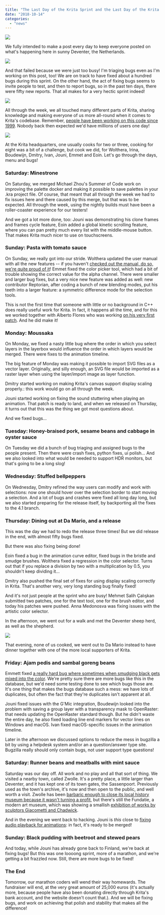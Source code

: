 ```yaml
---
title: "The Last Day of the Krita Sprint and the Last Day of the Krita Fundraiser"
date: "2018-10-14"
categories: 
  - "news"
---
```


[![](images/2018-fundraiser-hero2.png)](https://krita.org)

We fully intended to make a post every day to keep everyone posted on what's happening here in sunny Deventer, the Netherlands.

[![](images/IMG_8849-200x300.jpg)](https://krita.org/wp-content/uploads/2018/10/IMG_8849.jpg)

And that failed because we were just too busy! I'm triaging bugs even as I'm working on this post, too! We are on track to have fixed about a hundred bugs during this sprint. On the other hand, the act of fixing bugs seems to invite people to test, and then to report bugs, so in the past ten days, there were fifty new reports. That all makes for a very hectic sprint indeed!

[![](images/bugs_fixed-1.png)](https://krita.org/wp-content/uploads/2018/10/bugs_fixed-1.png)

All through the week, we all touched many different parts of Krita, sharing knowledge and making everyone of us more all-round when it comes to Krita's codebase. Remember, [people have been working on this code since 1999](https://phabricator.kde.org/R37:547279396fd1e263242d8f56263ab05aa32ec1ac). Nobody back then expected we'd have millions of users one day!

[![](images/team.png)](https://krita.org/wp-content/uploads/2018/10/team.png)

At the Krita headquarters, one usually cooks for two or three, cooking for eight was a bit of a challenge, but cook we did, for Wolthera, Irina, Boudewijn, Dmitry, Ivan, Jouni, Emmet and Eoin. Let's go through the days, menu and bugs!

### Saturday: Minestrone

On Saturday, we merged Michael Zhou's Summer of Code work on improving the palette docker and making it possible to save palettes in your .kra project file. Of course, that meant that all through the week we had to fix issues here and there caused by this merge, but that was to be expected. All through the week, using the nightly builds must have been a roller-coaster experience for our testers!

And we got a lot more done, too: Jouni was demonstrating his clone frames and frames cycle feature, Eoin added a global kinetic scrolling feature, where you can pan pretty much every list with the middle-mouse button. That makes Krita much nicer to use on touchscreens.

### Sunday: Pasta with tomato sauce

On Sunday, we really got into our stride. Wolthera updated the user manual with all the new features -- if you haven't [checked out the manual, do so, we're quite proud of it](https://docs.krita.org)! Emmet fixed the color picker tool, which had a bit of trouble showing the correct value for the alpha channel. There were smaller and larger bug fixes, but a very nice new feature was added as well: new contributor Reptorian, after coding a bunch of new blending modes, put his teeth into a larger feature: a symmetric difference mode for the selection tools.

This is not the first time that someone with little or no background in C++ does really useful work for Krita. In fact, it happens all the time, and for this we worked together with Alberto Flores who was working [on his very first patch](https://phabricator.kde.org/D16157). And he did make it!

### Monday: Moussaka

On Monday, we fixed a nasty little bug where the order in which you select layers in the layerbox would influence the order in which layers would be merged. There were fixes to the animation timeline.

The big feature of Monday was making it possible to import SVG files as a vector layer. Originally, and silly enough, an SVG file would be imported as a raster layer when using the layer/import image as layer function.

Dmitry started working on making Krita's canvas support display scaling properly.: this work would go on all through the week.

Jouni started working on fixing the sound stuttering when playing an animation. That patch is ready to land, and when we released on Thursday, it turns out that this was the thing we got most questions about.

And we fixed bugs...

### Tuesday: Honey-braised pork, sesame beans and cabbage in oyster sauce

On Tuesday we did a bunch of bug triaging and assigned bugs to the people present. Then there were crash fixes, python fixes, ui polish... And we also looked into what would be needed to support HDR monitors, but that's going to be a long slog!

### Wednesday: Stuffed bellpeppers

On Wednesday, Dmitry refined the way users can modify and work with selections: now one should hover over the selection border to start moving a selection. And a lot of bugs and crashes were fixed all long day long, but we also started preparing for the release itself, by backporting all the fixes to the 4.1 branch.

### Thursday: Dining out at Da Mario, and a release

This was the day we had to redo the release three times! But we did release in the end, with almost fifty bugs fixed.

But there was also fixing being done!

Eoin fixed a bug in the animation curve editor, fixed bugs in the bristle and smudge brushes. Wolthera fixed a regression in the color selector. Turns out that if you replace a division by two with a multiplication by 0.5, you shouldn't keep dividing it...

Dmitry also pushed the final set of fixes for using display scaling correctly in Krita. That's another very, very long standing bug finally fixed!

And it's not just people at the sprint who are busy! Mehmet Salih Çalışkan submitted two patches, one for the text tool, one for the brush editor, and today his patches were pushed. Anna Medonosva was fixing issues with the artistic color selector.

In the afternoon, we went out for a walk and met the Deventer sheep herd, as well as the shepherd.

[![](images/IMG_8914.jpg)](https://krita.org/wp-content/uploads/2018/10/IMG_8914.jpg)

That evening, none of us cooked, we went out to Da Mario instead to have dinner together with one of the more local supporters of Krita.

### Friday: Ajam pedis and sambal goreng beans

Emmett fixed [a really hard bug where sometimes when smudging black gets mixed into the color](https://bugs.kde.org/show_bug.cgi?id=394299). We're pretty sure there are more bugs like this in the database, but we'd need some testing done to see which bugs those are. It's one thing that makes the bugs database such a mess: we have lots of duplicates, but often the fact that they're duplicates isn't apparent at all.

Jouni fixed issues with the G'Mic integration, Boudewijn looked into the problem with saving a group layer with a transparency mask to OpenRaster: that needs updating the OpenRaster standard though. But he didn't waste the entire day, he also fixed loading line end markers for vector lines on Windows and macOS. Ivan fixed macOS-specific issues in the animation timeline.

Later in the afternoon we discussed options to reduce the mess in bugzilla a bit by using a helpdesk system and/or an a question/answer type site. Bugzilla really should only contain bugs, not user support type questions!

### Saturday: Runner beans and meatballs with mint sauce

Saturday was our day off. All work and no play and all that sort of thing. We visited a nearby town, called Zwolle. It's a pretty place, a little larger than Deventer, and it has kept one of its town gates, the Sassenpoort. Previously used as the town's archive, it's now and then open to the public, and well worth a visit. Zwolle has been [barbaric enough to close its local history museum because it wasn't turning a profit](https://www.destentor.nl/zwolle/het-doek-is-gevallen-voor-stedelijk-museum-zwolle~aa690500/), but there's still the Fundatie, a modern art museum, which was showing a smallish [exhibition of works by sculptors Giacometti and Chadwick](https://www.museumdefundatie.nl/en/giacometti-chadwick/).

And in the evening we went back to hacking. Jouni is _this_ close to [fixing audio playback for animations](https://phabricator.kde.org/D16067): in fact, it's ready to be merged!

### Sunday: Black pudding with beetroot and stewed pears

And today, while Jouni has already gone back to Finland, we're back at fixing bugs! But this was one loooong sprint, more of a marathon, and we're getting a bit frazzled now. Still, there are more bugs to be fixed!

### The End

Tomorrow, our marathon coders will wend their way homewards. The fundraiser will end, at the very great amount of 25,000 euros (it's actually more, because people have also been donating directly through Krita's bank account, and the website doesn't count that.). And we will be fixing bugs, and work on achieving that polish and stability that makes all the difference!
